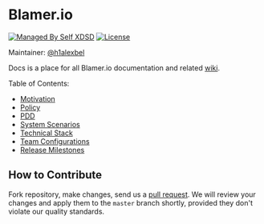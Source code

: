 # Blamer.io

[![Managed By Self XDSD](https://self-xdsd.com/b/mbself.svg)](https://self-xdsd.com/p/blamer-io/docs?provider=github)
[![License](https://img.shields.io/badge/license-MIT-green.svg)](https://github.com/blamer-io/docs/blob/master/LICENSE.txt)

Maintainer: [@h1alexbel](https://github.com/h1alexbel)

Docs is a place for all Blamer.io documentation and related [wiki](https://github.com/blamer-io/docs/wiki).

Table of Contents:

* [Motivation](https://github.com/Blamer-io/docs/wiki/Motivation)
* [Policy](https://github.com/Blamer-io/docs/wiki/Policy)
* [PDD](https://github.com/Blamer-io/docs/wiki/PDD)
* [System Scenarios](https://github.com/Blamer-io/docs/wiki/System-Scenarios)
* [Technical Stack](https://github.com/Blamer-io/docs/wiki/Technical-Stack)
* [Team Configurations](https://github.com/Blamer-io/docs/wiki/Team-Configurations)
* [Release Milestones](https://github.com/Blamer-io/docs/wiki/Release-Milestones)

## How to Contribute

Fork repository, make changes, send us a [pull request](https://www.yegor256.com/2014/04/15/github-guidelines.html).
We will review your changes and apply them to the `master` branch shortly,
provided they don't violate our quality standards.
